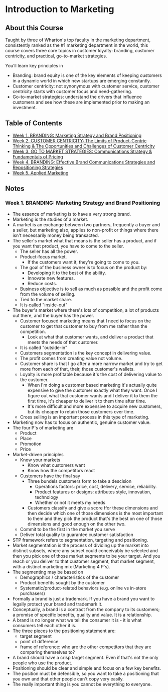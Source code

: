 
# Introduction to Marketing
## About this Course
Taught by three of Wharton's top faculty in the marketing department, consistently ranked as the #1 marketing department in the world, this course covers three core topics in customer loyalty: branding, customer centricity, and practical, go-to-market strategies.

You’ll learn key principles in
- Branding: brand equity is one of the key elements of keeping customers in a dynamic world in which new startups are emerging constantly. 
- Customer centricity: not synonymous with customer service, customer centricity starts with customer focus and need-gathering. 
- Go-to-market strategies: understand the drivers that influence customers and see how these are implemented prior to making an investment. 

## Table of Contents
- [Week 1. BRANDING: Marketing Strategy and Brand Positioning](#Week-1-BRANDING-Marketing-Strategy-and-Brand-Positioning)
- [Week 2. CUSTOMER CENTRICITY: The Limits of Product-Centric Thinking & The Opportunities and Challenges of Customer Centricity](#)
- [Week 3. GO TO MARKET STRATEGIES: Communications Strategy & Fundamentals of Pricing](#)
- [Week 4. BRANDING: Effective Brand Communications Strategies and Repositioning Strategies](#)
- [Week 5. Applied Marketing](#)

## Notes

### Week 1. BRANDING: Marketing Strategy and Brand Positioning
- The essence of marketing is to have a very strong brand.
- Marketing is the studies of a market.
- A market is an exchange between two partners, frequently a buyer and a seller, but marketing also, applies to non-profit or things where there isn't necessarily money being transacted.
- The seller's market what that means is the seller has a product, and if you want that product, you have to come to the seller.
	- The seller has all the power.
	- Product-focus market.
		- If the customers want it, they're going to come to you.
	- The goal of the business owner is to focus on the product by:
		- Developing it to the best of the ability.
		- Innovate new features.
		- Reduce costs.
	- Business objective is to sell as much as possible and the profit come from the volume of selling.
	- Tied to the market share. 
	- It is called "inside-out"
- The buyer's market where there's lots of competition, a lot of products out there, and the buyer has the power.
	- Customer focused marketing means that I need to focus on the customer to get that customer to buy from me rather than the competition.
		- Look at what that customer wants, and deliver a product that meets the needs of that customer.
	- It is called "outside-in"
	- Customers segmentation is the key concept in delivering value.
	- The profit comes from creating value not volume.
	- Customer share is that I go after a more narrow market and try to get more from each of that, their, those customer's wallets.
	- Loyalty is more profitable because it's the cost of delivering value to the customer.
		- When I'm doing a customer based marketing it's actually quite expensive to give the customer exactly what they want. Once I figure out what that customer wants and I deliver it to them the first time, it's cheaper to deliver it to them time after time.
		- It's more difficult and more expensive to acquire new customers, but its cheaper to retain those customers over time.
	- Cross selling is an important process in this type of marketing.
- Marketing now has to focus on authentic, genuine customer value.
- The four P's of marketing are
	- Product
	- Place
	- Promotion
	- Price
- Market-driven principles
	- Know your markets
		- Know what customers want
		- Know how the competitors react
	- Customers have the final say
		- Three bundels customers form to take a descision
			- Operations factors: price, cost, delivery, service, reliability.
			- Product features or designs: attributes style, innovation, technology
			- Whether or not it meets my needs
		- Customers classify and give a score ffor these dimensions and then decide which one of those dimensions is the most important to them and they pick the product that's the best on one of those dimensions and good enough on the other two.
	- Commit to be the first in the market you serve
	- Deliver total quality to guarantee customer satisfaction
- STP framework refers to segmentation, targeting and positioning.
- Market segmentation is the process of dividing up the market into distinct subsets, where any subset could conceivably be selected and then you pick one of those market seqments to be your target. And you reach or you deliver to that customer segment, that market segment, with a distinct marketing mix (Marketing 4 P's).
- The segmenting may be based on
	- Demographics / characteristics of the customer
	- Product benefits sought by the customer
	-   Systematic/product-related behaviors (e.g. online vs in-store purchasers)
- Formally a brand is just a trademark. If you have a brand you want to legally protect your brand and trademark it.
- Conceptually, a brand is a contract from the company to its customers; a promise of specific benefits, quality and value. It is a relationship.
- A brand is no longer what we tell the consumer it is - it is what consumers tell each other it is.
- The three pieces to the positioning statement are:
	- target segment
	- point of difference
	- frame of reference: who are the other competitors that they are comparing themselves to?
- A brand should have a crisp target segment. Even if that's not the only people who use the product.
- Positioning should be clear and simple and focus on a few key benefits.
- The position must be defensible, so you want to take a positioning that you own and that other people can't copy very easily.
- The really important thing is you cannot be everything to everyone.
